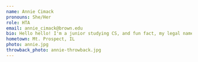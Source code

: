 ```yaml
---
name: Annie Cimack
pronouns: She/Her
role: HTA
email: annie_cimack@brown.edu
bio: Hello hello! I'm a junior studying CS, and fun fact, my legal name is Annie, not Anne. Away from CS, I write for the Brown Noser and play in the band.
hometown: Mt. Prospect, IL
photo: annie.jpg
throwback_photo: annie-throwback.jpg
---
```

